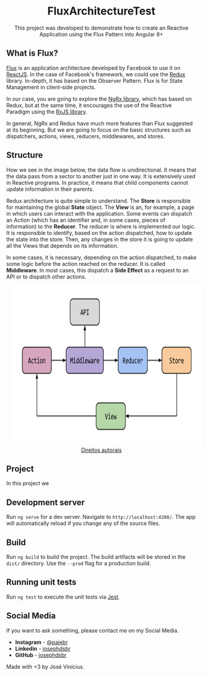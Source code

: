 <h1 align="center">FluxArchitectureTest</h1>

<p align="center">This project was developed to demonstrate how to create an Reactive Application using the Flux Pattern into Angular 8+</p>

<h2>What is Flux?</h2>

[Flux](https://facebook.github.io/flux/) is an application architecture developed by Facebook to use it on [ReactJS](https://pt-br.reactjs.org/). In the case of Facebook's framework, we could use the [Redux](https://redux.js.org/) library. In-depth, it has based on the Observer Pattern. Flux is for State Management in client-side projects.

In our case, you are going to explore the [NgRx library](https://ngrx.io/), which has based on Redux, but at the same time, it encourages the use of the Reactive Paradigm using the [RxJS library](https://rxjs-dev.firebaseapp.com/).

In general, NgRx and Redux have much more features than Flux suggested at its beginning. But we are going to focus on the basic structures such as dispatchers, actions, views, reducers, middlewares, and stores.

## Structure

How we see in the image below, the data flow is unidirectional. It means that the data pass from a sector to another just in one way. It is extensively used in Reactive programs. In practice, it means that child components cannot update information in their parents.

Redux architecture is quite simple to understand. The **Store** is responsible for maintaining the global **State** object. The **View** is an, for example, a page in which users can interact with the application. Some events can dispatch an Action (which has an identifier and, in some cases, pieces of information) to the **Reducer**.
The reducer is where is implemented our logic. It is responsible to identify, based on the action dispatched, how to update the state into the store.
Then, any changes in the store it is going to update all the Views that depends on its information.

In some cases, it is necessary, depending on the action dispatched, to make some logic before the action reached on the reducer. It is called **Middleware**. In most cases, this dispatch a **Side Effect** as a request to an API or to dispatch other actions.

<div align="center">
  <img style="margin: 0 15px !important" src="./github/images/redux-architecture-overview-middleware.png" alt="flux-architecture" height="425" />
  <a href="https://blog.novoda.com/introduction-to-redux-in-flutter/">Direitos autorais</a>
</div>

## Project

In this project we

## Development server

Run `ng serve` for a dev server. Navigate to `http://localhost:4200/`. The app will automatically reload if you change any of the source files.

## Build

Run `ng build` to build the project. The build artifacts will be stored in the `dist/` directory. Use the `--prod` flag for a production build.

## Running unit tests

Run `ng test` to execute the unit tests via [Jest](https://jestjs.io/).

## Social Media

If you want to ask something, please contact me on my Social Media.

- **Instagram** - [@pajebr](https://www.instagram.com/pajebr/)
- **Linkedin** - [josephdsbr](https://www.linkedin.com/in/josephdsbr)
- **GitHub** - [josephdsbr](https://github.com/josephdsbr)

Made with <3 by José Vinícius.
